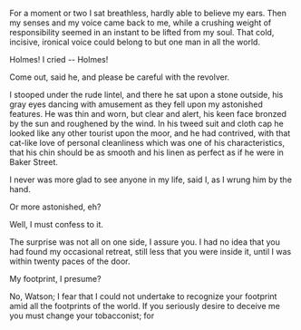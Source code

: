 For a moment or two I sat breathless, hardly able to believe my ears.
Then my senses and my voice came back to me, while a crushing weight of
responsibility seemed in an instant to be lifted from my soul. That
cold, incisive, ironical voice could belong to but one man in all the
world.

Holmes! I cried -- Holmes!

Come out, said he, and please be careful with the revolver.

I stooped under the rude lintel, and there he sat upon a stone outside,
his gray eyes dancing with amusement as they fell upon my astonished
features. He was thin and worn, but clear and alert, his keen face
bronzed by the sun and roughened by the wind. In his tweed suit and
cloth cap he looked like any other tourist upon the moor, and he had
contrived, with that cat-like love of personal cleanliness which was one
of his characteristics, that his chin should be as smooth and his linen
as perfect as if he were in Baker Street.

I never was more glad to see anyone in my life, said I, as I wrung
him by the hand.

Or more astonished, eh?

Well, I must confess to it.

The surprise was not all on one side, I assure you. I had no idea that
you had found my occasional retreat, still less that you were inside it,
until I was within twenty paces of the door.

My footprint, I presume?

No, Watson; I fear that I could not undertake to recognize your
footprint amid all the footprints of the world. If you seriously desire
to deceive me you must change your tobacconist; for
